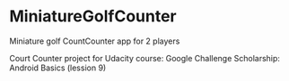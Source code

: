 # MiniatureGolfCounter
Miniature golf CountCounter app for 2 players

Court Counter project for Udacity course: Google Challenge Scholarship: Android Basics (lession 9)
